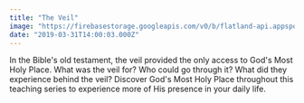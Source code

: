 ```yaml
---
title: "The Veil"
image: "https://firebasestorage.googleapis.com/v0/b/flatland-api.appspot.com/o/series%2F_the_veil-web-jumbo.png?alt=media&token=98777641-ce21-4082-a4bf-4b6be62abf34"
date: "2019-03-31T14:00:03.000Z"
---
```

In the Bible's old testament, the veil provided the only access to God's Most Holy Place. What was the veil for? Who could go through it? What did they experience behind the veil? Discover God's Most Holy Place throughout this teaching series to experience more of His presence in your daily life.